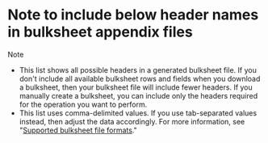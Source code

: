 # Note to include below header names in bulksheet appendix files

>[!NOTE]
>
>* This list shows all possible headers in a generated bulksheet file. If you don't include all available bulksheet rows and fields when you download a bulksheet, then your bulksheet file will include fewer headers. If you manually create a bulksheet, you can include only the headers required for the operation you want to perform.
>* This list uses comma-delimited values. If you use tab-separated values instead, then adjust the data accordingly. For more information, see "[Supported bulksheet file formats](/help/search-social-commerce/campaign-management/bulksheets/bulksheet-data-formats/bulksheet-file-formats.md)."
